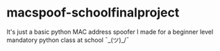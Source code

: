 # macspoof-schoolfinalproject
It's just a basic python MAC address spoofer I made for a beginner level mandatory python class at school ¯\_(ツ)_/¯
